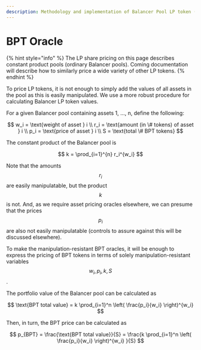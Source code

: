 ```yaml
---
description: Methodology and implementation of Balancer Pool LP token (BPT) pricing
---
```


# BPT Oracle

{% hint style="info" %}
The LP share pricing on this page describes constant product pools (ordinary Balancer pools). Coming documentation will describe how to similarly price a wide variety of other LP tokens.
{% endhint %}

To price LP tokens, it is not enough to simply add the values of all assets in the pool as this is easily manipulated. We use a more robust procedure for calculating Balancer LP token values.

For a given Balancer pool containing assets 1, ..., n, define the following:

$$
w_i = \text{weight of asset } i \\
r_i = \text{amount (in \# tokens) of asset } i \\
p_i = \text{price of asset } i \\
S = \text{total \# BPT tokens}
$$

The constant product of the Balancer pool is

$$
k = \prod_{i=1}^{n} r_i^{w_i}
$$

Note that the amounts $$r_i$$are easily manipulatable, but the product $$k$$is not. And, as we require asset pricing oracles elsewhere, we can presume that the prices $$p_i$$are also not easily manipulatable (controls to assure against this will be discussed elsewhere).

To make the manipulation-resistant BPT oracles, it will be enough to express the pricing of BPT tokens in terms of solely manipulation-resistant variables $$w_i, p_i, k, S$$.

The portfolio value of the Balancer pool can be calculated as

$$
\text{BPT total value} = k \prod_{i=1}^n \left( \frac{p_i}{w_i} \right)^{w_i}
$$

Then, in turn, the BPT price can be calculated as

$$
p_{BPT} = \frac{\text{BPT total value}}{S} = \frac{k \prod_{i=1}^n \left( \frac{p_i}{w_i} \right)^{w_i}
}{S}
$$
